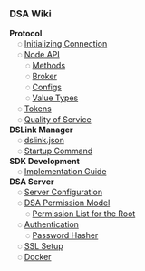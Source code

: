 ### DSA Wiki

**Protocol**<br/>
&emsp;◌ [Initializing Connection](Protocol-Communication)<br/>
&emsp;◌ [Node API](Node-API)<br/>
&emsp;&emsp;◌ [Methods](Methods)<br/>
&emsp;&emsp;◌ [Broker](Broker)<br/>
&emsp;&emsp;◌ [Configs](Configs)<br/>
&emsp;&emsp;◌ [Value Types](Value-Types)<br/>
&emsp;◌ [Tokens](Tokens)<br/>
&emsp;◌ [Quality of Service](Quality-of-Service)<br/>
**DSLink Manager**<br/>
&emsp;◌ [dslink.json](dslink.json)<br/>
&emsp;◌ [Startup Command](Startup-Command)<br/>
**SDK Development**<br/>
&emsp;◌ [Implementation Guide](SDK-Implementation-Guide)<br/>
**DSA Server**<br/>
&emsp;◌ [Server Configuration](DSA-Server-Options)<br/>
&emsp;◌ [DSA Permission Model](DSA-Permission-Model)<br/>
&emsp;&emsp;◌ [Permission List for the Root](Permission-List-for-the-Root)<br/>
&emsp;◌ [Authentication](Authentication)<br/>
&emsp;&emsp;◌ [Password Hasher](DGLux-Server---Password-Hasher)<br/>
&emsp;◌ [SSL Setup](DGLux-Server---SSL)<br/>
&emsp;◌ [Docker](Docker)